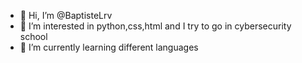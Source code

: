 - 👋 Hi, I’m @BaptisteLrv
- 👀 I’m interested in python,css,html and I try to go in cybersecurity school 
- 🌱 I’m currently learning different languages 

<!---
BaptisteLrv/BaptisteLrv is a ✨ special ✨ repository because its `README.md` (this file) appears on your GitHub profile.
You can click the Preview link to take a look at your changes.
--->
